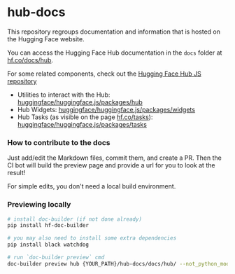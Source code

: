 # hub-docs

This repository regroups documentation and information that is hosted on the Hugging Face website.

You can access the Hugging Face Hub documentation in the `docs` folder at [hf.co/docs/hub](https://hf.co/docs/hub).

For some related components, check out the [Hugging Face Hub JS repository](https://github.com/huggingface/huggingface.js)
- Utilities to interact with the Hub: [huggingface/huggingface.js/packages/hub](https://github.com/huggingface/huggingface.js/tree/main/packages/hub)
- Hub Widgets: [huggingface/huggingface.js/packages/widgets](https://github.com/huggingface/huggingface.js/tree/main/packages/widgets)
- Hub Tasks (as visible on the page [hf.co/tasks](https://hf.co/tasks)):  [huggingface/huggingface.js/packages/tasks](https://github.com/huggingface/huggingface.js/tree/main/packages/tasks)

### How to contribute to the docs

Just add/edit the Markdown files, commit them, and create a PR.
Then the CI bot will build the preview page and provide a url for you to look at the result!

For simple edits, you don't need a local build environment.

### Previewing locally

```bash
# install doc-builder (if not done already)
pip install hf-doc-builder

# you may also need to install some extra dependencies
pip install black watchdog

# run `doc-builder preview` cmd
doc-builder preview hub {YOUR_PATH}/hub-docs/docs/hub/ --not_python_module
```
